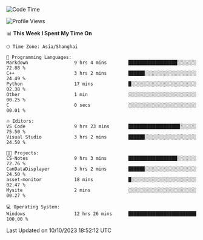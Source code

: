 <!--START_SECTION:waka-->
![Code Time](http://img.shields.io/badge/Code%20Time-1%2C285%20hrs%2025%20mins-blue)

![Profile Views](http://img.shields.io/badge/Profile%20Views-2-blue)

📊 **This Week I Spent My Time On** 

```text
🕑︎ Time Zone: Asia/Shanghai

💬 Programming Languages: 
Markdown                 9 hrs 4 mins        ██████████████████░░░░░░░   72.88 % 
C++                      3 hrs 2 mins        ██████░░░░░░░░░░░░░░░░░░░   24.49 % 
Python                   17 mins             █░░░░░░░░░░░░░░░░░░░░░░░░   02.38 % 
Other                    1 min               ░░░░░░░░░░░░░░░░░░░░░░░░░   00.25 % 
C                        0 secs              ░░░░░░░░░░░░░░░░░░░░░░░░░   00.01 % 

🔥 Editors: 
VS Code                  9 hrs 23 mins       ███████████████████░░░░░░   75.50 % 
Visual Studio            3 hrs 2 mins        ██████░░░░░░░░░░░░░░░░░░░   24.50 % 

🐱‍💻 Projects: 
CS-Notes                 9 hrs 3 mins        ██████████████████░░░░░░░   72.76 % 
CanDataDisplayer         3 hrs 2 mins        ██████░░░░░░░░░░░░░░░░░░░   24.50 % 
asset-monitor            18 mins             █░░░░░░░░░░░░░░░░░░░░░░░░   02.47 % 
Mysite                   2 mins              ░░░░░░░░░░░░░░░░░░░░░░░░░   00.27 % 

💻 Operating System: 
Windows                  12 hrs 26 mins      █████████████████████████   100.00 % 
```


 Last Updated on 10/10/2023 18:52:12 UTC
<!--END_SECTION:waka-->